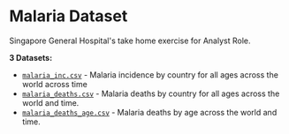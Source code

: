 # Malaria Dataset
Singapore General Hospital's take home exercise for Analyst Role.

__3 Datasets:__
* [`malaria_inc.csv`](https://github.com/rfordatascience/tidytuesday/blob/master/data/2018-11-13/malaria_inc.csv) - Malaria incidence by country for all ages across the world across time
* [`malaria_deaths.csv`](https://github.com/rfordatascience/tidytuesday/blob/master/data/2018-11-13/malaria_deaths.csv) - Malaria deaths by country for all ages across the world and time.
* [`malaria_deaths_age.csv`](https://github.com/rfordatascience/tidytuesday/blob/master/data/2018-11-13/malaria_deaths_age.csv) - Malaria deaths by age across the world and time.

